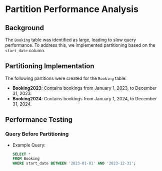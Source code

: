 # Partition Performance Analysis

## Background

The `Booking` table was identified as large, leading to slow query performance. To address this, we implemented partitioning based on the `start_date` column.

## Partitioning Implementation

The following partitions were created for the `Booking` table:

- **Booking2023**: Contains bookings from January 1, 2023, to December 31, 2023.
- **Booking2024**: Contains bookings from January 1, 2024, to December 31, 2024.

## Performance Testing

### Query Before Partitioning

- Example Query:
  ```sql
  SELECT *
  FROM Booking
  WHERE start_date BETWEEN '2023-01-01' AND '2023-12-31';
